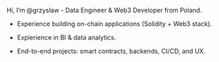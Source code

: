 Hi, I’m @grzyslaw - Data Engineer & Web3 Developer from Poland.

- Experience building on-chain applications (Solidity + Web3 stack).

- Expierience in BI & data analytics.

- End-to-end projects: smart contracts, backends, CI/CD, and UX.
